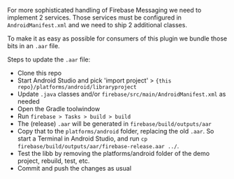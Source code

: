 For more sophisticated handling of Firebase Messaging we need to implement 2 services.
Those services must be configured in `AndroidManifest.xml` and we need to ship 2 additional classes.
 
To make it as easy as possible for consumers of this plugin we bundle those bits in an `.aar` file.

Steps to update the `.aar` file:

* Clone this repo
* Start Android Studio and pick 'import project' > `{this repo}/platforms/android/libraryproject`
* Update `.java` classes and/or `firebase/src/main/AndroidManifest.xml` as needed
* Open the Gradle toolwindow
* Run `firebase > Tasks > build > build`
* The (release) `.aar` will be generated in `firebase/build/outputs/aar`
* Copy that to the `platforms/android` folder, replacing the old `.aar`. So start a Terminal in Android Studio, and run `cp firebase/build/outputs/aar/firebase-release.aar ../`.
* Test the libb by removing the platforms/android folder of the demo project, rebuild, test, etc.
* Commit and push the changes as usual
